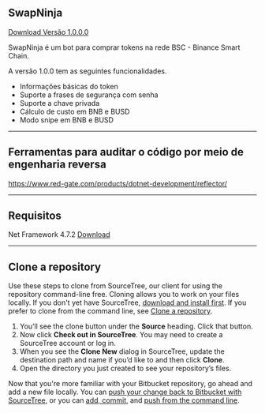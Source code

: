 
## SwapNinja

[Download Versão 1.0.0.0 ](https://raw.githubusercontent.com/jwcelyo/SwapNinja/main/SwapNinja%201.0.0.0.zip)


SwapNinja é um bot para comprar tokens na rede BSC - Binance Smart Chain.

A versão 1.0.0 tem  as seguintes funcionalidades.

* Informações básicas do token
* Suporte a frases de segurança com senha
* Suporte a chave privada
* Cálculo de custo em BNB e BUSD
* Modo snipe em BNB e BUSD
---

## Ferramentas para auditar o código por meio de engenharia reversa

https://www.red-gate.com/products/dotnet-development/reflector/

---

## Requisitos 

Net Framework 4.7.2
[Download ](https://dotnet.microsoft.com/download/dotnet-framework/net472)



---
## Clone a repository

Use these steps to clone from SourceTree, our client for using the repository command-line free. Cloning allows you to work on your files locally. If you don't yet have SourceTree, [download and install first](https://www.sourcetreeapp.com/). If you prefer to clone from the command line, see [Clone a repository](https://confluence.atlassian.com/x/4whODQ).

1. You’ll see the clone button under the **Source** heading. Click that button.
2. Now click **Check out in SourceTree**. You may need to create a SourceTree account or log in.
3. When you see the **Clone New** dialog in SourceTree, update the destination path and name if you’d like to and then click **Clone**.
4. Open the directory you just created to see your repository’s files.

Now that you're more familiar with your Bitbucket repository, go ahead and add a new file locally. You can [push your change back to Bitbucket with SourceTree](https://confluence.atlassian.com/x/iqyBMg), or you can [add, commit,](https://confluence.atlassian.com/x/8QhODQ) and [push from the command line](https://confluence.atlassian.com/x/NQ0zDQ).